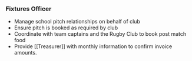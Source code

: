 ### Fixtures Officer
- Manage school pitch relationships on behalf of club
- Ensure pitch is booked as required by club
- Coordinate with team captains and the Rugby Club to book post match food
- Provide [[Treasurer]] with monthly information to confirm invoice amounts.